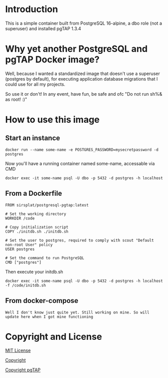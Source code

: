 # Introduction

This is a simple container built from PostgreSQL 16-alpine, a dbo role (not a superuser) and installed pgTAP 1.3.4

# Why yet another PostgreSQL and pgTAP Docker image?
Well, because I wanted a standardized image that doesn't use a superuser (postgres by default), for executing application database migrations that I could use for all my projects.

So use it or don't! In any event, have fun, be safe and ofc "Do not run sh%& as root! :)"

# How to use this image
## Start an instance
```
docker run --name some-name -e POSTGRES_PASSWORD=mysecretpassword -d postgres
```
Now you'll have a running container named some-name, accessable via CMD
```
docker exec -it some-name psql -U dbo -p 5432 -d postgres -h localhost
```

## From a Dockerfile
```
FROM sirsplat/postgresql-pgtap:latest

# Set the working directory
WORKDIR /code

# Copy initialization script
COPY ./initdb.sh ./initdb.sh

# Set the user to postgres, required to comply with scout "Default non-root User" policy
USER postgres

# Set the command to run PostgreSQL
CMD ["postgres"]
```
Then execute your initdb.sh
```
docker exec -it some-name psql -U dbo -p 5432 -d postgres -h localhost -f /code/initdb.sh
```

## From docker-compose
```
Well I don't know just quite yet. Still working on mine. So will update here when I got mine functioning
```

# Copyright and License
[MIT License](./LICENSE)

[Copyright](./copyright.md)

[Copyright pgTAP](./copyright-pgtap.md)
